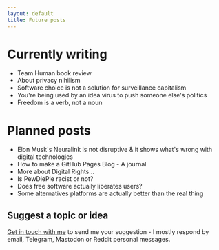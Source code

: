 ```yaml
---
layout: default
title: Future posts
---
```


# Currently writing

* Team Human book review
* About privacy nihilism
* Software choice is not a solution for surveillance capitalism
* You're being used by an idea virus to push someone else's politics
* Freedom is a verb, not a noun


# Planned posts

* Elon Musk's Neuralink is not disruptive & it shows what's wrong with digital technologies
* How to make a GitHub Pages Blog - A journal
* More about Digital Rights...
* Is PewDiePie racist or not?
* Does free software actually liberates users?
* Some alternatives platforms are actually better than the real thing

## Suggest a topic or idea

[Get in touch with me][con] to send me your suggestion - I mostly respond by email, Telegram, Mastodon or Reddit personal messages.

[con]: https://alex-esc.github.io/en_us/contact
